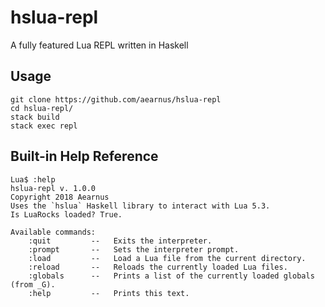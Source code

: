 # hslua-repl
A fully featured Lua REPL written in Haskell

## Usage
```
git clone https://github.com/aearnus/hslua-repl
cd hslua-repl/
stack build
stack exec repl
```

## Built-in Help Reference
```
Lua$ :help
hslua-repl v. 1.0.0
Copyright 2018 Aearnus
Uses the `hslua` Haskell library to interact with Lua 5.3.
Is LuaRocks loaded? True.

Available commands:
    :quit         --   Exits the interpreter.
    :prompt       --   Sets the interpreter prompt.
    :load         --   Load a Lua file from the current directory.
    :reload       --   Reloads the currently loaded Lua files.
    :globals      --   Prints a list of the currently loaded globals (from _G).
    :help         --   Prints this text.

```
